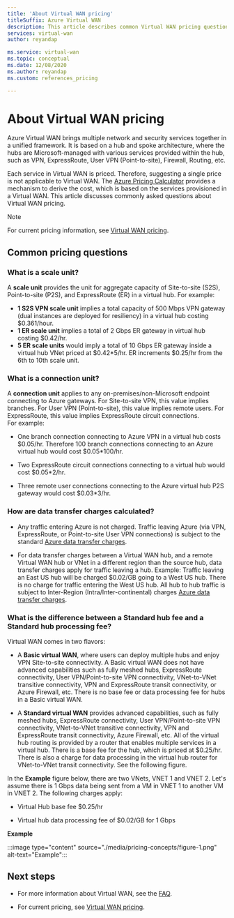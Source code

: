 ```yaml
---
title: 'About Virtual WAN pricing'
titleSuffix: Azure Virtual WAN
description: This article describes common Virtual WAN pricing questions
services: virtual-wan
author: reyandap

ms.service: virtual-wan
ms.topic: conceptual
ms.date: 12/08/2020
ms.author: reyandap
ms.custom: references_pricing

---
```

# About Virtual WAN pricing

Azure Virtual WAN brings multiple network and security services together in a unified framework. It is based on a hub and spoke architecture, where the hubs are Microsoft-managed with various services provided within the hub, such as VPN, ExpressRoute, User VPN (Point-to-site), Firewall, Routing, etc.

Each service in Virtual WAN is priced. Therefore, suggesting a single price is not applicable to Virtual WAN. The [Azure Pricing Calculator](https://azure.microsoft.com/pricing/calculator/) provides a mechanism to derive the cost, which is based on the services provisioned in a Virtual WAN. This article discusses commonly asked questions about Virtual WAN pricing.

>[!NOTE]
>For current pricing information, see [Virtual WAN pricing](https://azure.microsoft.com/pricing/details/virtual-wan/).
>

## <a name="questions"></a>Common pricing questions

### <a name="scale-unit"></a>What is a scale unit?

A **scale unit** provides the unit for aggregate capacity of Site-to-site (S2S), Point-to-site (P2S), and ExpressRoute (ER) in a virtual hub. For example:

* **1 S2S VPN scale unit** implies a total capacity of 500 Mbps VPN gateway (dual instances are deployed for resiliency) in a virtual hub costing $0.361/hour.
* **1 ER scale unit** implies a total of 2 Gbps ER gateway in virtual hub costing $0.42/hr.
* **5 ER scale units** would imply a total of 10 Gbps ER gateway inside a virtual hub VNet priced at $0.42*5/hr. ER increments $0.25/hr from the 6th to 10th scale unit.

### <a name="connection-unit"></a>What is a connection unit?

A **connection unit** applies to any on-premises/non-Microsoft endpoint connecting to Azure gateways. For Site-to-site VPN, this value implies branches. For User VPN (Point-to-site), this value implies remote users. For ExpressRoute, this value implies ExpressRoute circuit connections.<br>For example:

* One branch connection connecting to Azure VPN in a virtual hub costs $0.05/hr. Therefore 100 branch connections connecting to an Azure virtual hub would cost $0.05*100/hr.

* Two ExpressRoute circuit connections connecting to a virtual hub would cost $0.05*2/hr.

* Three remote user connections connecting to the Azure virtual hub P2S gateway would cost $0.03*3/hr.

### <a name="data-transfer"></a>How are data transfer charges calculated?

* Any traffic entering Azure is not charged. Traffic leaving Azure (via VPN, ExpressRoute, or Point-to-site User VPN connections) is subject to the standard [Azure data transfer charges](https://azure.microsoft.com/pricing/details/bandwidth/).

* For data transfer charges between a Virtual WAN  hub, and a remote Virtual WAN hub or VNet in a different region than the source hub, data transfer charges apply for traffic leaving a hub. Example: Traffic leaving an East US hub will be charged $0.02/GB going to a West US hub. There is no charge for traffic entering the West US hub. All hub to hub traffic is subject to Inter-Region (Intra/Inter-continental) charges [Azure data transfer charges](https://azure.microsoft.com/pricing/details/bandwidth/). 

### <a name="fee"></a>What is the difference between a Standard hub fee and a Standard hub processing fee?

Virtual WAN comes in two flavors:

* A **Basic virtual WAN**, where users can deploy multiple hubs and enjoy VPN Site-to-site connectivity. A Basic virtual WAN does not have advanced capabilities such as fully meshed hubs, ExpressRoute connectivity, User VPN/Point-to-site VPN connectivity, VNet-to-VNet transitive connectivity, VPN and ExpressRoute transit connectivity, or Azure Firewall, etc. There is no base fee or data processing fee for hubs in a Basic virtual WAN.

* A **Standard virtual WAN** provides advanced capabilities, such as fully meshed hubs, ExpressRoute connectivity, User VPN/Point-to-site VPN connectivity, VNet-to-VNet transitive connectivity, VPN and ExpressRoute transit connectivity, Azure Firewall, etc. All of the virtual hub routing is provided by a router that enables multiple services in a virtual hub. There is a base fee for the hub, which is priced at $0.25/hr. There is also a charge for data processing in the virtual hub router for VNet-to-VNet transit connectivity. See the following figure.

 In the **Example** figure below, there are two VNets, VNET 1 and VNET 2. Let's assume there is 1 Gbps data being sent from a VM in VNET 1 to another VM in VNET 2. The following charges apply:

* Virtual Hub base fee $0.25/hr

* Virtual hub data processing fee of $0.02/GB for 1 Gbps

**Example**

   :::image type="content" source="./media/pricing-concepts/figure-1.png" alt-text="Example":::

## Next steps

* For more information about Virtual WAN, see the [FAQ](virtual-wan-faq.md).

* For current pricing, see [Virtual WAN pricing](https://azure.microsoft.com/pricing/details/virtual-wan/).